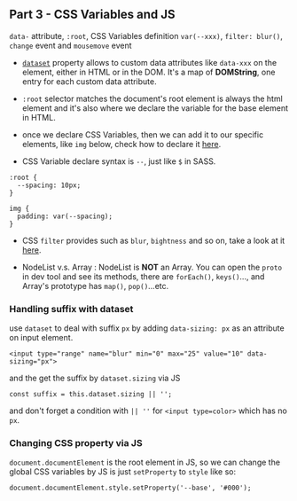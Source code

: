 ## Part 3 - CSS Variables and JS

`data-` attribute, `:root`, CSS Variables definition `var(--xxx)`, `filter: blur()`, `change` event and `mousemove` event

- [`dataset`](https://developer.mozilla.org/zh-TW/docs/Web/API/HTMLElement/dataset) property allows to custom data attributes like `data-xxx` on the element, either in HTML or in the DOM. It's a map of **DOMString**, one entry for each custom data attribute.

- `:root` selector matches the document's root element is always the html element and it's also where we declare the variable for the base element in HTML.

- once we declare CSS Variables, then we can add it to our specific elements, like `img` below, check how to declare it [here](https://developer.mozilla.org/en-US/docs/Web/CSS/Using_CSS_variables).

- CSS Variable declare syntax is `--`, just like `$` in SASS.

```
:root {
  --spacing: 10px;
}

img {
  padding: var(--spacing);
}
```

- CSS `filter` provides such as `blur`, `bightness` and so on, take a look at it [here](https://developer.mozilla.org/en-US/docs/Web/CSS/filter).

- NodeList v.s. Array : NodeList is **NOT** an Array. You can open the `proto` in dev tool and  see its methods, there are `forEach()`, `keys()`..., and Array's prototype has `map()`, `pop()`...etc.

### Handling suffix with dataset

use `dataset` to deal with suffix `px` by adding `data-sizing: px` as an attribute on input element.

```
<input type="range" name="blur" min="0" max="25" value="10" data-sizing="px">
```

and the get the suffix by `dataset.sizing` via JS

```
const suffix = this.dataset.sizing || '';
```

and don't forget a condition with `|| ''` for `<input type=color>` which has no `px`.

### Changing CSS property via JS

`document.documentElement` is the root element in JS, so we can change the global CSS variables by JS is just `setProperty` to `style` like so:

```
document.documentElement.style.setProperty('--base', '#000');
```
